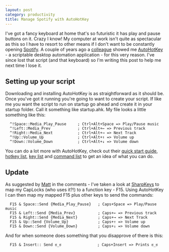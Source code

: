 ```yaml
---
layout: post
category: productivity
title: Manage Spotify with AutoHotKey
---
```


I've got a fancy keyboard at home that's so futuristic it has play and pause buttons on it. Crazy I know! My computer at work isn't quite as spectacular as this so I have to resort to other means if I don't want to be constantly opening [Spotify][0]. A couple of years ago a [colleague][1] showed me [AutoHotKey][2] - a scriptable desktop automation application -  for this very reason. I've since lost that script (and that keyboard) so I'm writing this post to help me next time I lose it.

Setting up your script
----------------------

Downloading and installing AutoHotKey is as straightforward as it should be. Once you've got it running you're going to want to create your script. If like me you want the script to run on startup go ahead and create it in your startup folder. Call it something like startup.ahk. My file looks a little something like this:

      ^!Space::Media_Play_Pause     ; Ctrl+Alt+Space => Play/Pause music
      ^!Left::Media_Prev            ; Ctrl+Alt+← => Previous track
      ^!Right::Media_Next			; Ctrl+Alt+→ => Next Track
      ^!Up::Volume_Up				; Ctrl+Alt+↑ => Volume up
      ^!Down::Volume_Down           ; Ctrl+Alt+↓ => Volume down

You can do a lot more with AutoHotKey, check out their [quick start guide][3], [hotkey list][4], [key list][5] and [command list][6] to get an idea of what you can do.

Update
------

As suggested by [Matt][1] in the comments - I've taken a look at [SharpKeys][7] to map my CapLocks (who uses it?!) to a function key - F15. Using AutoHotKey I can then map my mapped F15 plus other keys to send the commands:

      F15 & Space::Send {Media_Play_Pause}   ; Caps+Space => Play/Pause music
      F15 & Left::Send {Media_Prev}          ; Caps+← => Previous track
      F15 & Right::Send {Media_Next}         ; Caps+→ => Next Track
      F15 & Up::Send {Volume_Up}             ; Caps+↑ => Volume up
      F15 & Down::Send {Volume_Down}         ; Caps+↓ => Volume down

And for when someone does something that you disapprove of there is this:

      F15 & Insert:: Send ಠ_ಠ                ; Caps+Insert => Prints ಠ_ಠ


   [0]: https://www.spotify.com
   [1]: https://twitter.com/mattscode
   [2]: http://www.autohotkey.com/
   [3]: http://www.autohotkey.com/docs/Tutorial.htm
   [4]: http://www.autohotkey.com/docs/Hotkeys.htm
   [5]: http://www.autohotkey.com/docs/KeyList.htm
   [6]: http://www.autohotkey.com/docs/commands.htm
   [7]: http://www.randyrants.com/2011/12/sharpkeys_35.html